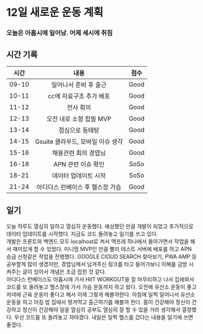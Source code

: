 # 12일 새로운 운동 계획

### 오늘은 아홉시에 일어남. 어제 세시에 취침

## 시간 기록 
|시간|내용|점수|
|:-:|:-:|:-:|
|09-10|일어나서 준비 후 출근|Good|
|10-11|cc에 자료구조 추가 배포|Good|
|11-12|전사 회의|Good|
|12-13|오전 내로 소형 합필 MVP|Good|
|13-14|점심으로 동태탕|Good|
|14-15|Gsuite 클라우드, 모바일 이슈 생각|Good|
|15-16|채용관련 회의 경엽님|Good|
|16-18|APN 관련 이슈 확인|SoSo|
|18-21|데이터 업데이트 시작|SoSo|
|21-24|아디다스 런베이스 후 헬스장 가슴|Good|

## 일기
오늘 하루도 열심히 일하고 열심히 운동했다. 예상했던 만큼 개발이 되었고 추가적으로 데이터 업데이트를 시작했다. 지금도 코드 돌려놓고 일기를 쓰고 있다.  
개발은 프론트와 백엔드 모두 localhost로 켜서 맥프레 하나에서 돌아가면서 작업을 해서 재미있게 할 수 있었다. 미니멈 MVP인 만큼 빨리 테스트 서버에 배포를 하고 APN 승급 신청같은 작업을 진행했다. GOOGLE ClOUD SEARCH 찾아보기, PWA AMP 등 공부할게 많이 생겼지만, 경엽님께서 남겨주신 링크를 타고 들어가보니 이해를 금방 시켜주는 글이 있어서 개념은 조금 잡힌 것 같다.  
아디다스 런베이스도 아홉시에 가서 HIIT WORKOUT을 잘 마무리하고 나서 집에와서 코드를 또 돌려놓고 헬스장에 가서 가슴 운동까지 하고 왔다. 오전에 유산소 운동이 좋고 저녁에 근육 운동이 좋다고 해서 이제 그렇게 해볼까한다. 아침에 일찍 일어나서 유산소 운동을 하고 아침 밥 집에서 챙겨먹고 출근하기를 해볼까 한다. 몸이 건강해야 정신이 건강하고 정신이 건강해야 일을 열심히 공부도 열심히 잘 할 수 있을 거라 생각해서 결정했다. 우선 코드를 또 돌려놓고 자야겠다. 내일은 일찍 헬스를 갔다는 내용을 일기에 쓰면 좋겠다.